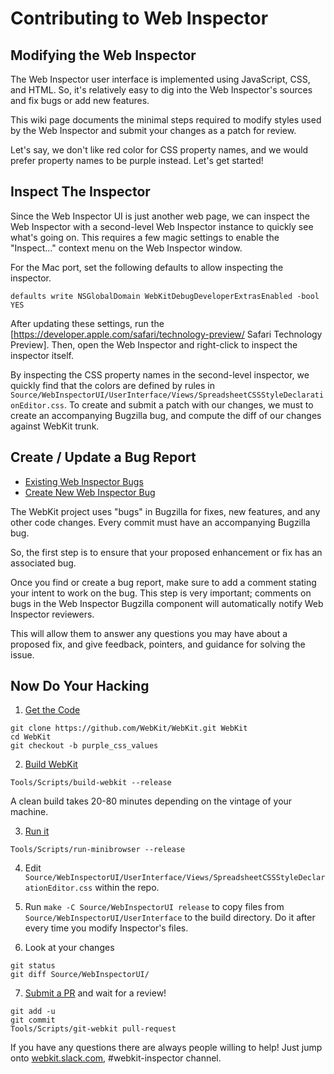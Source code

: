 # Contributing to Web Inspector

## Modifying the Web Inspector

The Web Inspector user interface is implemented using JavaScript, CSS, and HTML. So, it's relatively easy to dig into the Web Inspector's sources and fix bugs or add new features.

This wiki page documents the minimal steps required to modify styles used by the Web Inspector and submit your changes as a patch for review.

Let's say, we don't like red color for CSS property names, and we would prefer property names to be purple instead. Let's get started!

## Inspect The Inspector

Since the Web Inspector UI is just another web page, we can inspect the Web Inspector with a second-level Web Inspector instance to quickly see what's going on. This requires a few magic settings to enable the "Inspect..." context menu on the Web Inspector window.

For the Mac port, set the following defaults to allow inspecting the inspector.

```
defaults write NSGlobalDomain WebKitDebugDeveloperExtrasEnabled -bool YES
```


After updating these settings, run the [https://developer.apple.com/safari/technology-preview/ Safari Technology Preview]. Then, open the Web Inspector and right-click to inspect the inspector itself.

By inspecting the CSS property names in the second-level inspector, we quickly find that the colors are defined by rules in `Source/WebInspectorUI/UserInterface/Views/SpreadsheetCSSStyleDeclarationEditor.css`. 
To create and submit a patch with our changes, we must to create an accompanying Bugzilla bug, and compute the diff of our changes against WebKit trunk.

## Create / Update a Bug Report

 * [Existing Web Inspector Bugs](https://bugs.webkit.org/buglist.cgi?query_format=advanced&short_desc_type=allwordssubstr&short_desc=&component=Web+Inspector&long_desc_type=substring&long_desc=&bug_file_loc_type=allwordssubstr&bug_file_loc=&keywords_type=allwords&keywords=&bug_status=UNCONFIRMED&bug_status=NEW&bug_status=ASSIGNED&bug_status=REOPENED&emailassigned_to1=1&emailtype1=substring&email1=&emailassigned_to2=1&emailreporter2=1&emailcc2=1&emailtype2=substring&email2=&bugidtype=include&bug_id=&votes=&chfieldfrom=&chfieldto=Now&chfieldvalue=&cmdtype=doit&order=Reuse+same+sort+as+last+time&field0-0-0=noop&type0-0-0=noop&value0-0-0=)
 * [Create New Web Inspector Bug](http://webkit.org/new-inspector-bug)

The WebKit project uses "bugs" in Bugzilla for fixes, new features, and any other code changes. Every commit must have an accompanying Bugzilla bug.

So, the first step is to ensure that your proposed enhancement or fix has an associated bug.

Once you find or create a bug report, make sure to add a comment stating your intent to work on the bug. 
This step is very important; comments on bugs in the Web Inspector Bugzilla component will automatically notify Web Inspector reviewers.

This will allow them to answer any questions you may have about a proposed fix, and give feedback, pointers, and guidance for solving the issue.

## Now Do Your Hacking

 1.  [Get the Code](https://webkit.org/getting-the-code/)

```
git clone https://github.com/WebKit/WebKit.git WebKit
cd WebKit
git checkout -b purple_css_values
```

 2. [Build WebKit](http://webkit.org/building/build.html)

```
Tools/Scripts/build-webkit --release
```

 A clean build takes 20-80 minutes depending on the vintage of your machine.

 3. [Run it](http://webkit.org/building/run.html)
 
```
Tools/Scripts/run-minibrowser --release
```

 4. Edit `Source/WebInspectorUI/UserInterface/Views/SpreadsheetCSSStyleDeclarationEditor.css` within the repo.

 5. Run `make -C Source/WebInspectorUI release` to copy files from `Source/WebInspectorUI/UserInterface` to the build directory. Do it after every time you modify Inspector's files.

 6. Look at your changes

```
git status
git diff Source/WebInspectorUI/
```

 7. [Submit a PR](https://webkit.org/contributing-code/#overview) and wait for a review!

```
git add -u
git commit
Tools/Scripts/git-webkit pull-request
```

If you have any questions there are always people willing to help! Just jump onto [webkit.slack.com](https://webkit.slack.com), #webkit-inspector channel.
